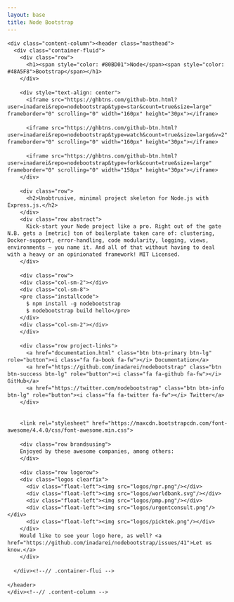 ```yaml
---
layout: base
title: Node Bootstrap
---
```



  <body id="homepage">

    <div class="content-column"><header class="masthead">
      <div class="container-fluid">
        <div class="row">
          <h1><span style="color: #80BD01">Node</span><span style="color: #48A5F8">Bootstrap</span></h1>
        </div>
        
        <div style="text-align: center">
          <iframe src="https://ghbtns.com/github-btn.html?user=inadarei&repo=nodebootstrap&type=star&count=true&size=large" frameborder="0" scrolling="0" width="160px" height="30px"></iframe>
          
          <iframe src="https://ghbtns.com/github-btn.html?user=inadarei&repo=nodebootstrap&type=watch&count=true&size=large&v=2" frameborder="0" scrolling="0" width="160px" height="30px"></iframe>
          
          <iframe src="https://ghbtns.com/github-btn.html?user=inadarei&repo=nodebootstrap&type=fork&count=true&size=large" frameborder="0" scrolling="0" width="158px" height="30px"></iframe>
        </div>
        
        <div class="row">
          <h2>Unobtrusive, minimal project skeleton for Node.js with Express.js.</h2>
        </div>
        <div class="row abstract">
          Kick-start your Node project like a pro. Right out of the gate N.B. gets a [metric] ton of boilerplate taken care of: clustering, Docker-support, error-handling, code modularity, logging, views, environments – you name it. And all of that without having to deal with a heavy or an opinionated framework! MIT Licensed.
        </div>
        
        <div class="row">
        <div class="col-sm-2"></div>
        <div class="col-sm-8">
        <pre class="installcode">
          $ npm install -g nodebootstrap
          $ nodebootstrap build hello</pre>
        </div>
        <div class="col-sm-2"></div>
        </div>

        <div class="row project-links">
          <a href="documentation.html" class="btn btn-primary btn-lg" role="button"><i class="fa fa-book fa-fw"></i> Documentation</a>
          <a href="https://github.com/inadarei/nodebootstrap" class="btn btn-success btn-lg" role="button"><i class="fa fa-github fa-fw"></i> GitHub</a>
          <a href="https://twitter.com/nodebootstrap" class="btn btn-info btn-lg" role="button"><i class="fa fa-twitter fa-fw"></i> Twitter</a>
        </div>

        
        <link rel="stylesheet" href="https://maxcdn.bootstrapcdn.com/font-awesome/4.4.0/css/font-awesome.min.css">
        
        <div class="row brandsusing">
        Enjoyed by these awesome companies, among others:
        </div>
        
        <div class="row logorow">
        <div class="logos clearfix">
          <div class="float-left"><img src="logos/npr.png"/></div>
          <div class="float-left"><img src="logos/worldbank.svg"/></div>
          <div class="float-left"><img src="logos/pmp.png"/></div>          
          <div class="float-left"><img src="logos/urgentconsult.png"/></div>
          <div class="float-left"><img src="logos/picktek.png"/></div>
        </div>
        Would like to see your logo here, as well? <a href="https://github.com/inadarei/nodebootstrap/issues/41">Let us know.</a>
        </div>
                        
      </div><!--// .container-flui -->
    
    </header>  
    </div><!--// .content-column -->
  </body>
